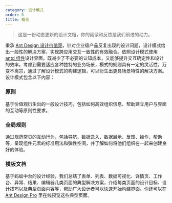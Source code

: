 ```yaml
---
category: 设计模式
order: 0
title: 概览
---
```


> 这是一份动态更新的设计文档，你的阅读和反馈是我们前进的动力。

秉承 [Ant Design 设计价值观](/docs/spec/values)，针对企业级产品反复出现的设计问题，设计模式给出一般性的解决方案，实现跨应用交互一致性的有效融合。依照设计模式使用 [antd 组件](/docs/react/introduce)设计界面，既减少了不必要的认知成本，又能够提升交互确定性和设计的效率。考虑到需要适应各种独特的业务场景，模式的规则具有一定的灵活性，万变不离宗，通过了解设计模式的构建逻辑，可以衍生出更具场景特性的解决方案。设计模式包含以下内容：

### 原则

基于价值观衍生出的一般设计技巧，包括如何高效组织信息、帮助建立用户与界面的互动等原则性要求。

### 全局规则

通过规范常见的互动行为，包括导航、数据录入、数据展示、反馈、操作、帮助等，呈现组件元素的标准用法和弹性空间，并了解如何将他们组织在一起来创建良好的体验。

### 模板文档

基于蚂蚁中台的设计经验，我们总结了表单、列表、数据可视化、详情页、工作台、异常、结果、编辑器几类页面的典型解决方案，介绍每类页面的设计目标、设计技巧以及典型页面内容等，帮助广大设计者可以快速开始构建界面。你还可以在 [Ant Design Pro](https://pro.ant.design/index-cn) 里在线预览这些典型页面。
